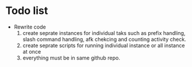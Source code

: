 # Todo list
- Rewrite code
    1. create seprate instances for individual taks such as prefix handling, slash command handling, afk chekcing and counting activity check.
    2. create seprate scripts for running individual instance or all instance at once
    3. everything must be in same github repo.